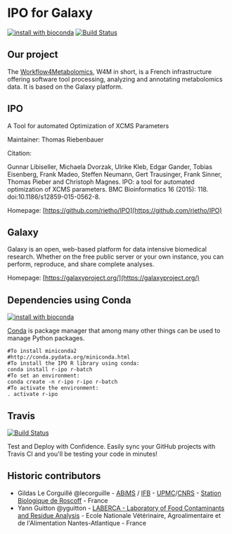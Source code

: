 IPO for Galaxy
===============

[![install with bioconda](https://img.shields.io/badge/install%20with-bioconda-brightgreen.svg?style=flat)](http://bioconda.github.io/recipes/r-ipo/README.html) [![Build Status](https://travis-ci.org/workflow4metabolomics/ipo.svg?branch=master)](https://travis-ci.org/workflow4metabolomics/ipo)

Our project
-----------
The [Workflow4Metabolomics](http://workflow4metabolomics.org), W4M in short, is a French infrastructure offering software tool processing, analyzing and annotating metabolomics data. It is based on the Galaxy platform.


IPO
----
A Tool for automated Optimization of XCMS Parameters

Maintainer: Thomas Riebenbauer

Citation:

Gunnar Libiseller, Michaela Dvorzak, Ulrike Kleb, Edgar Gander, Tobias Eisenberg, Frank Madeo, Steffen Neumann, Gert Trausinger, Frank Sinner, Thomas Pieber and Christoph Magnes. IPO: a tool for automated optimization of XCMS parameters. BMC Bioinformatics 16 (2015): 118. doi:10.1186/s12859-015-0562-8.

Homepage: [https://github.com/rietho/IPO](https://github.com/rietho/IPO)


Galaxy
------
Galaxy is an open, web-based platform for data intensive biomedical research. Whether on the free public server or your own instance, you can perform, reproduce, and share complete analyses. 

Homepage: [https://galaxyproject.org/](https://galaxyproject.org/)

Dependencies using Conda
------------------------
[![install with bioconda](https://img.shields.io/badge/install%20with-bioconda-brightgreen.svg?style=flat)](http://bioconda.github.io/recipes/r-ipo/README.html) 

[Conda](http://conda.pydata.org/) is package manager that among many other things can be used to manage Python packages.


```
#To install miniconda2
#http://conda.pydata.org/miniconda.html
#To install the IPO R library using conda:
conda install r-ipo r-batch
#To set an environment:
conda create -n r-ipo r-ipo r-batch
#To activate the environment:
. activate r-ipo
```

Travis
------
[![Build Status](https://travis-ci.org/workflow4metabolomics/ipo.svg?branch=master)](https://travis-ci.org/workflow4metabolomics/ipo)

Test and Deploy with Confidence. Easily sync your GitHub projects with Travis CI and you'll be testing your code in minutes!

Historic contributors
---------------------
 - Gildas Le Corguillé @lecorguille - [ABiMS](http://abims.sb-roscoff.fr/) / [IFB](http://www.france-bioinformatique.fr/) - [UPMC](www.upmc.fr)/[CNRS](www.cnrs.fr) - [Station Biologique de Roscoff](http://www.sb-roscoff.fr/) - France
 - Yann Guitton @yguitton - [LABERCA - Laboratory of Food Contaminants and Residue Analysis](http://www.laberca.org/) - Ecole Nationale Vétérinaire, Agroalimentaire et de l'Alimentation Nantes-Atlantique - France
